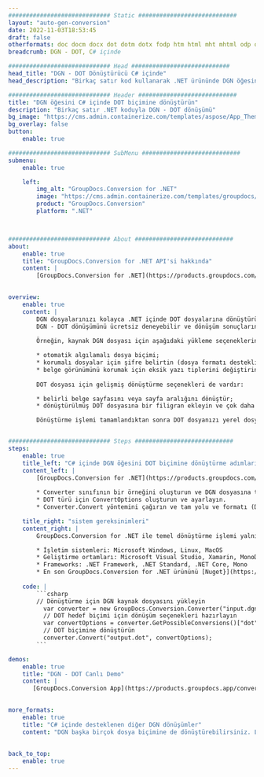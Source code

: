 ```yaml
---
############################# Static ############################
layout: "auto-gen-conversion"
date: 2022-11-03T18:53:45
draft: false
otherformats: doc docm docx dot dotm dotx fodp htm html mht mhtml odp odt otp pot potm potx pps ppsm ppsx ppt pptm pptx rtf
breadcrumb: DGN - DOT, C# içinde

############################# Head ############################
head_title: "DGN - DOT Dönüştürücü C# içinde"
head_description: "Birkaç satır kod kullanarak .NET ürününde DGN öğesini DOT ürününe dönüştürün. 160'tan fazla dosya biçimini dönüştürmek için GroupDocs Belge Dönüştürme API'sini kullanın."

############################# Header ############################
title: "DGN öğesini C# içinde DOT biçimine dönüştürün"
description: "Birkaç satır .NET koduyla DGN - DOT dönüşümü"
bg_image: "https://cms.admin.containerize.com/templates/aspose/App_Themes/V3/images/bg/header1.png"
bg_overlay: false
button:
    enable: true

############################# SubMenu ############################
submenu:
    enable: true

    left:
        img_alt: "GroupDocs.Conversion for .NET"
        image: "https://cms.admin.containerize.com/templates/groupdocs/images/product-logos/90x90-noborder/groupdocs-conversion-net.png"
        product: "GroupDocs.Conversion"
        platform: ".NET"



############################# About ############################
about:
    enable: true
    title: "GroupDocs.Conversion for .NET API'si hakkında"
    content: |
        [GroupDocs.Conversion for .NET](https://products.groupdocs.com/conversion/net/) Microsoft Word, Excel, PowerPoint, PDF, Visio ve diğer biçimleri dönüştürmek için kullanılabilir. GroupDocs.Conversion, yüksek performansın gerekli olduğu arka uç ve dahili sistemler için uygun olan bağımsız bir API'dir. Microsoft veya Open Office gibi herhangi bir yazılıma bağlı değildir.
    

overview:
    enable: true
    content: |
        DGN dosyalarınızı kolayca .NET içinde DOT dosyalarına dönüştürün. Windows, Linux, macOS gibi istediğiniz herhangi bir platformda yalnızca birkaç C# kod satırı kullanabilirsiniz.
        DGN - DOT dönüşümünü ücretsiz deneyebilir ve dönüşüm sonuçlarının kalitesini değerlendirebilirsiniz. Basit dosya dönüştürme senaryolarının yanı sıra, kaynak DGN dosyasını yüklemek ve çıktı DOT sonucunu kaydetmek için daha gelişmiş seçenekleri deneyebilirsiniz. 
        
        Örneğin, kaynak DGN dosyası için aşağıdaki yükleme seçeneklerini kullanabilirsiniz:

        * otomatik algılamalı dosya biçimi;
        * korumalı dosyalar için şifre belirtin (dosya formatı destekliyorsa);
        * belge görünümünü korumak için eksik yazı tiplerini değiştirin.
        
        DOT dosyası için gelişmiş dönüştürme seçenekleri de vardır:

        * belirli belge sayfasını veya sayfa aralığını dönüştür;
        * dönüştürülmüş DOT dosyasına bir filigran ekleyin ve çok daha fazlası.

        Dönüştürme işlemi tamamlandıktan sonra DOT dosyanızı yerel dosya yoluna veya FTP, Amazon S3, Google Drive, Dropbox vb. gibi herhangi bir üçüncü taraf depolama alanına kaydedebilirsiniz. Lütfen unutmayın - DGN öğesini {{ biçimine dönüştürmek için TO}} MS Office, Open Office, Adobe Acrobat Reader vb. gibi ek yazılımların yüklenmesine gerek yoktur.


############################# Steps ############################
steps:
    enable: true
    title_left: "C# içinde DGN öğesini DOT biçimine dönüştürme adımları"
    content_left: |
        [GroupDocs.Conversion for .NET](https://products.groupdocs.com/conversion/net/), geliştiricilerin bir DGN dosyasını birkaç satır kodla DOT dosyasına dönüştürmesini kolaylaştırır.
        
        * Converter sınıfının bir örneğini oluşturun ve DGN dosyasına tam yolu sağlayın
        * DOT türü için ConvertOptions oluşturun ve ayarlayın.
        * Converter.Convert yöntemini çağırın ve tam yolu ve formatı (DOT) parametre olarak iletin

    title_right: "sistem gereksinimleri"
    content_right: |
        GroupDocs.Conversion for .NET ile temel dönüştürme işlemi yalnızca birkaç basit adımda yapılabilir. API'lerimiz tüm büyük platformlarda ve işletim sistemlerinde desteklenir. Aşağıdaki kodu çalıştırmadan önce, sisteminizde aşağıdaki ön koşulların kurulu olduğundan emin olun.

        * İşletim sistemleri: Microsoft Windows, Linux, MacOS
        * Geliştirme ortamları: Microsoft Visual Studio, Xamarin, MonoDevelop
        * Frameworks: .NET Framework, .NET Standard, .NET Core, Mono
        * En son GroupDocs.Conversion for .NET ürününü [Nuget}](https://www.nuget.org/packages/groupdocs.conversion) adresinden edinin
         
    code: |
        ```csharp    
        // Dönüştürme için DGN kaynak dosyasını yükleyin
          var converter = new GroupDocs.Conversion.Converter("input.dgn");
          // DOT hedef biçimi için dönüşüm seçenekleri hazırlayın
          var convertOptions = converter.GetPossibleConversions()["dot"].ConvertOptions;
          // DOT biçimine dönüştürün
          converter.Convert("output.dot", convertOptions);
        ```

demos:
    enable: true
    title: "DGN - DOT Canlı Demo"
    content: |
       [GroupDocs.Conversion App](https://products.groupdocs.app/conversion/family) web sitesini ziyaret ederek DGN öğesini DOT öğesine dönüştürün. Çevrimiçi demo aşağıdaki avantajlara sahiptir
          

more_formats:
    enable: true
    title: "C# içinde desteklenen diğer DGN dönüşümler"
    content: "DGN başka birçok dosya biçimine de dönüştürebilirsiniz. Lütfen aşağıdaki listeye bakın."
       
       
back_to_top:
    enable: true
---
```


